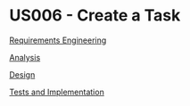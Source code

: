 # US006 - Create a Task

[Requirements Engineering](01.requirements-engineering/US011-requirements)

[Analysis](02.analysis/US011-analysis)

[Design](03.design/US011-design)

[Tests and Implementation](04.tests-and-implementation/US011-tests-and-implementation)